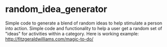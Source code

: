 # random_idea_generator
Simple code to generate a blend of random ideas to help stimulate a person into action.
Simple code and functionality to help a user get a random set of "ideas" for activities within a category.
Here is working example:
http://fitzgeraldwilliams.com/magic-to-do/
